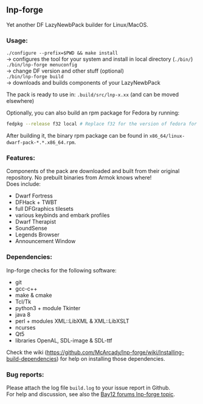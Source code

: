 ## lnp-forge
Yet another DF LazyNewbPack builder for Linux/MacOS.

### Usage:
`./configure --prefix=$PWD && make install`  
-> configures the tool for your system and install in local directory (`./bin/`)  
`./bin/lnp-forge menuconfig`  
-> change DF version and other stuff (optional)  
`./bin/lnp-forge build`  
-> downloads and builds components of your LazyNewbPack  

The pack is ready to use in: `.build/src/lnp-x.xx` (and can be moved elsewhere)

Optionally, you can also build an rpm package for Fedora by running:
```bash
fedpkg --release f32 local # Replace f32 for the version of fedora for which you want to build the pack
```

After building it, the binary rpm package can be found in `x86_64/linux-dwarf-pack-*.*.x86_64.rpm`.

### Features:
Components of the pack are downloaded and built from their original repository. No prebuilt binaries from Armok knows where!  
Does include:  
* Dwarf Fortress
* DFHack + TWBT
* full DFGraphics tilesets
* various keybinds and embark profiles
* Dwarf Therapist
* SoundSense
* Legends Browser
* Announcement Window

### Dependencies:
lnp-forge checks for the following software:
* git
* gcc-c++
* make & cmake
* Tcl/Tk
* python3 + module Tkinter
* java 8
* perl + modules XML::LibXML & XML::LibXSLT
* ncurses
* Qt5
* libraries OpenAL, SDL-image & SDL-ttf
  
Check the wiki (<https://github.com/McArcady/lnp-forge/wiki/Installing-build-dependencies>) for help on installing those dependencies.

### Bug reports:
Please attach the log file `build.log` to your issue report in Github.  
For help and discussion, see also the [Bay12 forums lnp-forge topic](http://www.bay12forums.com/smf/index.php?topic=157712).
